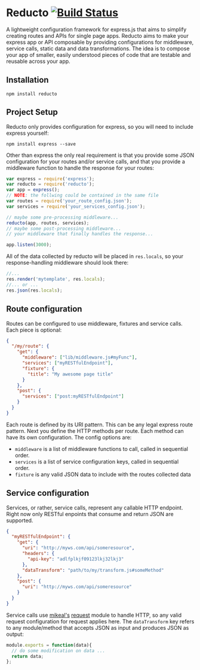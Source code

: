 # Reducto [![Build Status](https://travis-ci.org/michaelleeallen/reducto.png)](https://travis-ci.org/michaelleeallen/reducto)

A lightweight configuration framework for express.js that aims to simplify creating routes and APIs for single page apps.
Reducto aims to make your express app or API composable by providing configurations for middleware, service calls, static
data and data transformations. The idea is to compose your app of smaller, easily understood pieces of code that are testable
and reusable across your app.

## Installation

	npm install reducto

## Project Setup

Reducto only provides configuration for express, so you will need to include express
yourself:

	npm install express --save

Other than express the only real requirement is that you provide some JSON configuration
for your routes and/or service calls, and that you provide a middleware function to handle
the response for your routes:
```javascript
var express = require('express');
var reducto = require('reducto');
var app = express();
// NOTE: the follwing could be contained in the same file
var routes = require('your_route_config.json');
var services = require('your_services_config.json');

// maybe some pre-processing middleware...
reducto(app, routes, services);
// maybe some post-processing middleware...
// your middleware that finally handles the response...

app.listen(3000);
```
All of the data collected by reducto will be placed in `res.locals`, so your response-handling
middleware should look there:
```javascript
//...
res.render('mytemplate', res.locals);
//... or ...
res.json(res.locals);
```

## Route configuration

Routes can be configured to use middleware, fixtures and service calls. Each piece is optional:
```json
{
  "/my/route": {
    "get": {
      "middleware": ["lib/middleware.js#myFunc"],
      "services": ["myRESTfulEndpoint"],
      "fixture": {
        "title": "My awesome page title"
      }
    },
    "post": {
      "services": ["post:myRESTfulEndpoint"]
    }
  }
}
```
Each route is defined by its URI pattern. This can be any legal express route pattern. Next you define
the HTTP methods per route. Each method can have its own configuration. The config options are:
- `middleware` is a list of middleware functions to call, called in sequential order.
- `services` is a list of service configuration keys, called in sequential order.
- `fixture` is any valid JSON data to include with the routes collected data

## Service configuration

Services, or rather, service calls, represent any callable HTTP endpoint. Right now only RESTful enpoints that
consume and return JSON are supported.
```json
{
  "myRESTfulEndpoint": {
    "get": {
      "uri": "http://myws.com/api/someresource",
      "headers": {
        "api-key": "adlfplkjf09123lkj32lkj3"
      },
      "dataTransform": "path/to/my/transform.js#someMethod"
    },
    "post": {
      "uri": "http://myws.com/api/someresource"
    }
  }
}
```
Service calls use [mikeal's](https://github.com/mikeal) [request](https://github.com/mikeal/request) module to handle HTTP, so any valid request configuration for
request applies here. The `dataTransform` key refers to any module/method that accepts JSON as input and produces JSON as output:
```javascript
module.exports = function(data){
  // do some modification on data ...
  return data;
};
```

